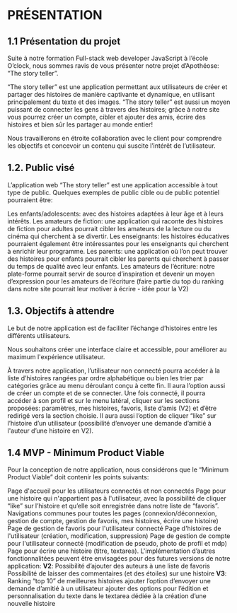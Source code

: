 
# PRÉSENTATION

## 1.1 Présentation du projet

Suite à notre formation Full-stack web developer JavaScript à l’école O’clock, nous sommes ravis de vous présenter notre projet d’Apothéose: “The story teller”.

“The story teller” est une application permettant aux utilisateurs de créer et partager des histoires de manière captivante et dynamique, en utilisant principalement du texte et des images. 
“The story teller” est aussi un moyen puissant de connecter les gens à travers des histoires; grâce à notre site vous pourrez créer un compte, cibler et ajouter des amis, écrire des histoires et bien sûr les partager au monde entier!

Nous travaillerons en étroite collaboration avec le client pour comprendre les objectifs et concevoir un contenu qui suscite l’intérêt de l’utilisateur.


## 1.2. Public visé

L’application web “The story teller” est une application accessible à tout type de public. Quelques exemples de public cible ou de public potentiel pourraient être:

Les enfants/adolescents: avec des histoires adaptées à leur âge et à leurs intérêts.
Les amateurs de fiction: une application qui raconte des histoires de fiction pour adultes pourrait cibler les amateurs de la lecture ou du cinéma qui cherchent à se divertir.
Les enseignants: les histoires éducatives pourraient également être intéressantes pour les enseignants qui cherchent à enrichir leur programme.
Les parents: une application où l’on peut trouver des histoires pour enfants pourrait cibler les parents qui cherchent à passer du temps de qualité avec leur enfants.
Les amateurs de l’écriture: notre plate-forme pourrait servir de source d’inspiration et devenir un moyen d’expression pour les amateurs de l’écriture (faire partie du top du ranking dans notre site pourrait leur motiver à écrire - idée pour la V2)



## 1.3. Objectifs à attendre

Le but de notre application est de faciliter l’échange d’histoires entre les différents utilisateurs.

Nous souhaitons créer une interface claire et accessible, pour améliorer au maximum l'expérience utilisateur.

À travers notre application, l’utilisateur non connecté pourra accéder à la liste d’histoires rangées par ordre alphabétique ou bien les trier par catégories grâce au menu déroulant conçu à cette fin. Il aura l’option aussi de créer un compte et de se connecter. Une fois connecté, il pourra accéder à son profil et sur le menu latéral, cliquer sur les sections proposées: paramètres, mes histoires, favoris, liste d’amis (V2) et d’être redirigé vers la section choisie. Il aura aussi l’option de cliquer “like” sur l’histoire d’un utilisateur (possibilité d’envoyer une demande d’amitié à l'auteur d’une histoire en V2).

   ## 1.4 MVP - Minimum Product Viable

Pour la conception de notre application, nous considérons que le “Minimum Product Viable” doit contenir les points suivants:

Page d'accueil pour les utilisateurs connectés et non connectés
Page pour une histoire qui n'appartient pas à l'utilisateur, avec la possibilité de cliquer “like” sur l’histoire et qu’elle soit enregistrée dans notre liste de “favoris”.
Navigations communes pour toutes les pages (connexion/déconnexion, gestion de compte, gestion de favoris, mes histoires, écrire une histoire)
Page de gestion de favoris pour l'utilisateur connecté
Page d'histoires de l'utilisateur (création, modification, suppression)
Page de gestion de compte pour l'utilisateur connecté (modification de pseudo, photo de profil et mdp)
Page pour écrire une histoire (titre, textarea).
L'implémentation d’autres fonctionnalitées peuvent être envisagées pour des futures versions de notre application:
 **V2**:
 Possibilité d’ajouter des auteurs à une liste de favoris
 Possibilité de laisser des commentaires (et des étoiles) sur une histoire
**V3**:  
Ranking “top 10” de meilleures histoires
ajouter l’option d’envoyer une demande d’amitié à un utilisateur
ajouter des options pour l’édition et personnalisation du texte dans le textarea dédiée à la création d’une nouvelle histoire


